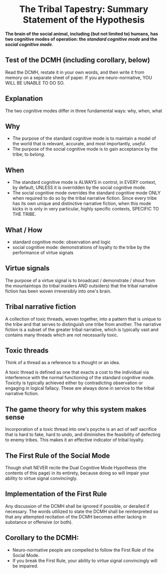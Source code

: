 <h1 align="center">The Tribal Tapestry: Summary Statement of the Hypothesis</h1>

**The brain of the social animal, including (but not limited to) humans, has two cognitive modes of operation: the *standard cognitive mode* and the *social cognitive mode***. 

## Test of the DCMH (including corollary, below)

Read the DCMH, restate it in your own words, and then write it from memory on a separate sheet of paper. If you are neuro-normative, YOU WILL BE UNABLE TO DO SO.

## Explanation

The two cognitive modes differ in three fundamental ways: why, when, what

## Why
- The purpose of the standard cognitive mode is to maintain a model of the world that is relevant, accurate, and most importantly, *useful*.
- The purpose of the social cognitive mode is to gain acceptance by the tribe; to *belong*.

## When
- The standard cognitive mode is ALWAYS in control, in EVERY context, by default, UNLESS it is overridden by the social cognitive mode.
- The social cognitive mode overrides the standard cognitive mode ONLY when required to do so by the tribal narrative fiction. Since every tribe has its own unique and distinctive narrative fiction, when this mode kicks in is only in very particular, highly specific contexts, SPECIFIC TO THE TRIBE.

## What / How
- standard cognitive mode: observation and logic
- social cognitive mode: demonstrations of loyalty to the tribe by the performance of virtue signals

## Virtue signals

The purpose of a virtue signal is to broadcast / demonstrate / shout from the mountaintops (to tribal insiders AND outsiders) that the tribal narrative fiction has been woven irreversibly into one's brain.

## Tribal narrative fiction

A collection of toxic threads, woven together, into a pattern that is unique to the tribe and that serves to distinguish one tribe from another. The narrative fiction is a subset of the greater tribal narrative, which is typically vast and contains many threads which are not necessarily toxic.

## Toxic threads

Think of a thread as a reference to a thought or an idea.

A toxic thread is defined as one that exacts a cost to the individual via interference with the normal functioning of the standard cognitive mode. Toxicity is typically achieved either by contradicting observation or engaging in logical fallacy. These are always done in service to the tribal narrative fiction.

## The game theory for why this system makes sense

Incorporation of a toxic thread into one's psyche is an act of self sacrifice that is hard to fake, hard to undo, and diminishes the feasibility of defecting to enemy tribes. This makes it an effective indicator of tribal loyalty.

## The First Rule of the Social Mode

Though shalt NEVER recite the Dual Cognitive Mode Hypothesis (the contents of this page) in its entirety, because doing so will impair your ability to virtue signal convincingly.

## Implementation of the First Rule

Any discussion of the DCMH shall be ignored if possible, or derailed if necessary. The words utlilized to state the DCMH shall be reinterpreted so that any attempted recitation of the DCMH becomes either lacking in substance or offensive (or both).

## Corollary to the DCMH:

- Neuro-normative people are compelled to follow the First Rule of the Social Mode.
- If you break the First Rule, your ability to virtue signal convincingly will be impaired.



